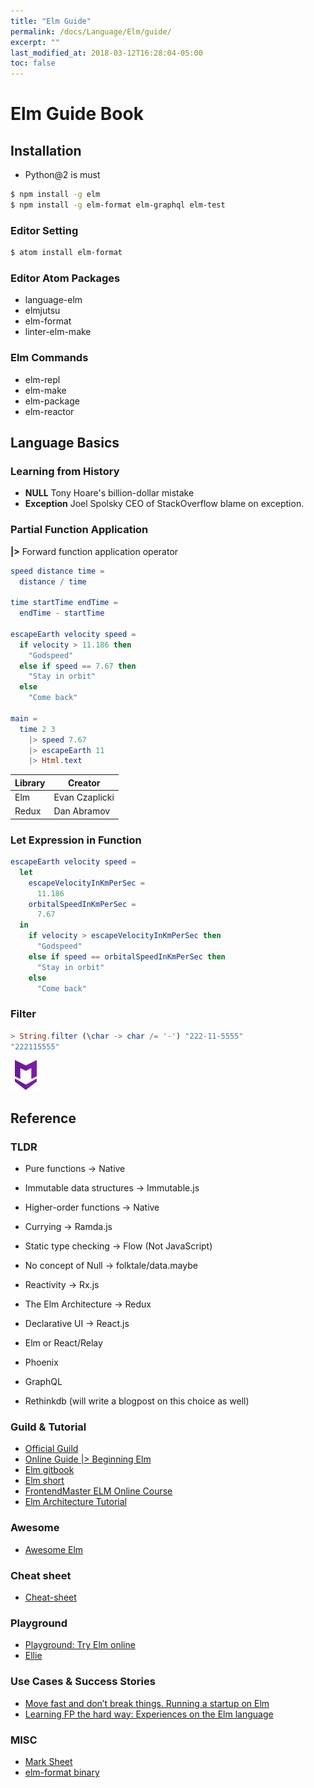 ```yaml
---
title: "Elm Guide"
permalink: /docs/Language/Elm/guide/
excerpt: ""
last_modified_at: 2018-03-12T16:28:04-05:00
toc: false
---
```


# Elm Guide Book

## Installation

-   Python@2 is must

```bash
$ npm install -g elm
$ npm install -g elm-format elm-graphql elm-test
```

### Editor Setting

```bash
$ atom install elm-format
```

### Editor Atom Packages

- language-elm
- elmjutsu
- elm-format
- linter-elm-make

### Elm Commands

-   elm-repl
-   elm-make
-   elm-package
-   elm-reactor

## Language Basics

### Learning from History

- **NULL** Tony Hoare's billion-dollar mistake
- **Exception** Joel Spolsky CEO of StackOverflow blame on exception.

### Partial Function Application

**|>** Forward function application operator

```elm
speed distance time =
  distance / time

time startTime endTime =
  endTime - startTime

escapeEarth velocity speed =
  if velocity > 11.186 then
    "Godspeed"
  else if speed == 7.67 then
    "Stay in orbit"
  else
    "Come back"

main =
  time 2 3
    |> speed 7.67
    |> escapeEarth 11
    |> Html.text
```

| Library | Creator        |
| ------- | -------------- |
| Elm     | Evan Czaplicki |
| Redux   | Dan Abramov    |

### Let Expression in Function

```elm
escapeEarth velocity speed =
  let
    escapeVelocityInKmPerSec =
      11.186
    orbitalSpeedInKmPerSec =
      7.67
  in
    if velocity > escapeVelocityInKmPerSec then
      "Godspeed"
    else if speed == orbitalSpeedInKmPerSec then
      "Stay in orbit"
    else
      "Come back"
```

### Filter

```elm
> String.filter (\char -> char /= '-') "222-11-5555"
"222115555"
```

![alt text][logo]

[logo]: https://github.com/adam-p/markdown-here/raw/master/src/common/images/icon48.png "Logo Title Text 2"

## Reference

### TLDR

-   Pure functions -> Native
-   Immutable data structures -> Immutable.js
-   Higher-order functions -> Native
-   Currying -> Ramda.js
-   Static type checking -> Flow (Not JavaScript)
-   No concept of Null -> folktale/data.maybe
-   Reactivity -> Rx.js
-   The Elm Architecture -> Redux
-   Declarative UI -> React.js


-   Elm or React/Relay
-   Phoenix
-   GraphQL
-   Rethinkdb (will write a blogpost on this choice as well)

### Guild & Tutorial

-   [Official Guild](https://guide.elm-lang.org/)
-   [Online Guide |> Beginning Elm](http://elmprogramming.com/)
-   [Elm gitbook](https://www.gitbook.com/book/widged/gb-elm-language/details)
-   [Elm short](https://medium.com/elm-shorts)
-   [FrontendMaster ELM Online Course](https://frontendmasters.com/courses/elm/)
-   [Elm Architecture Tutorial ](https://github.com/pawanpoudel/elm-architecture-tutorial)

### Awesome

-   [Awesome Elm](https://github.com/isRuslan/awesome-elm)

### Cheat sheet

-   [Cheat-sheet](https://github.com/izdi/elm-cheat-sheet)

### Playground

-   [Playground: Try Elm online](http://elm-lang.org/try)
-   [Ellie](https://ellie-app.com/new)

### Use Cases & Success Stories

-   [Move fast and don’t break things. Running a startup on Elm](https://medium.com/the-ahead-story/move-fast-and-dont-break-things-running-a-startup-on-elm-b5491082fe8b)
-   [Learning FP the hard way: Experiences on the Elm language](https://gist.github.com/ohanhi/0d3d83cf3f0d7bbea9db)

### MISC

-   [Mark Sheet](https://marksheet.io/)
-   [elm-format binary](https://github.com/avh4/elm-format/releases/download/0.7.0-exp/elm-format-0.18-0.7.0-exp-win-i386.zip)
